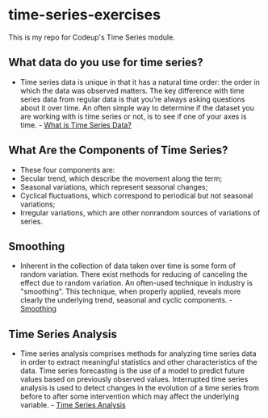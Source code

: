 # time-series-exercises
This is my repo for Codeup's Time Series module.

## What data do you use for time series? 
- Time series data is unique in that it has a natural time order: the order in which the data was observed matters. The key difference with time series data from regular data is that you’re always asking questions about it over time. An often simple way to determine if the dataset you are working with is time series or not, is to see if one of your axes is time. - [What is Time Series Data?](https://www.influxdata.com/what-is-time-series-data/)

## What Are the Components of Time Series?
- These four components are:
- Secular trend, which describe the movement along the term;
- Seasonal variations, which represent seasonal changes;
- Cyclical fluctuations, which correspond to periodical but not seasonal variations;
- Irregular variations, which are other nonrandom sources of variations of series.

## Smoothing
- Inherent in the collection of data taken over time is some form of random variation. There exist methods for reducing of canceling the effect due to random variation. An often-used technique in industry is "smoothing". This technique, when properly applied, reveals more clearly the underlying trend, seasonal and cyclic components. - [Smoothing](https://www.itl.nist.gov/div898/handbook/pmc/section4/pmc42.htm)

## Time Series Analysis
- Time series analysis comprises methods for analyzing time series data in order to extract meaningful statistics and other characteristics of the data. Time series forecasting is the use of a model to predict future values based on previously observed values. Interrupted time series analysis is used to detect changes in the evolution of a time series from before to after some intervention which may affect the underlying variable. - [Time Series Analysis](https://en.wikipedia.org/wiki/Time_series)
